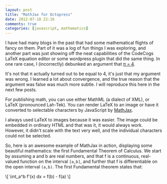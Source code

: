 ```yaml
---
layout: post
title: "MathJax for Octopress"
date: 2012-07-18 22:16
comments: true
categories: [javascript, mathematics]
---
```


I have had many blogs in the past that had some mathematical flights of fancy on them. Part of it was a log of fun things I was exploring, and another part was just showing off the neat capabilities of the CodeCogs LaTeX equation editor or some wordpress plugin that did the same thing. In one rare case, I (incorrectly) debunked an argument that [&pi; = 4](http://28.media.tumblr.com/tumblr_lbxrvcK4pk1qbylvso1_400.png).

It's not that &pi; actually turned out to be equal to 4, it's just that my argument was wrong. I learned a lot about convergence, and the true reason that the argument was false was much more subtle. I will reproduce this here in the next few posts.

For publishing math, you can use either MathML (a dialect of XML), or LaTeX (pronounced Lah-Tek). You can render LaTeX to an image or have it converted to selectable characters by JavaScript by [MathJax](http://www.mathjax.org/). 

I always used LaTeX to images because it was easier. The image could be embedded in ordinary HTML and that was it, it would always work. However, it didn't scale with the text very well, and the individual characters could not be selected.

So, here is an awesome example of MathJax in action, displaying some beautiful mathematics: the first Fundamental Theorem of Calculus. We start by assuming a and b are real numbers, and that f is a continuous, real-valued function on the interval `[a,b]`, and further that f is differentiable on the open interval `(a,b)`. The first Fundamental theorem states that:

<div markdown="0">
  \[ \int_a^b f'(x) dx = f(b) - f(a) \]
</div>